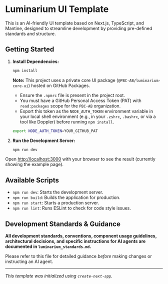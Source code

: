 # Luminarium UI Template

This is an AI-friendly UI template based on Next.js, TypeScript, and Mantine, designed to streamline development by providing pre-defined standards and structure.

## Getting Started

1.  **Install Dependencies:**
    ```bash
    npm install
    ```
    **Note:** This project uses a private core UI package (`@PBC-AB/luminarium-core-ui`) hosted on GitHub Packages. 
    - Ensure the `.npmrc` file is present in the project root.
    - You must have a GitHub Personal Access Token (PAT) with `read:packages` scope for the `PBC-AB` organization.
    - Export this token as the `NODE_AUTH_TOKEN` environment variable in your local shell environment (e.g., in your `.zshrc`, `.bashrc`, or via a tool like Doppler) before running `npm install`.
    ```bash
    export NODE_AUTH_TOKEN=YOUR_GITHUB_PAT
    ```

2.  **Run the Development Server:**
    ```bash
    npm run dev
    ```

Open [http://localhost:3000](http://localhost:3000) with your browser to see the result (currently showing the example page).

## Available Scripts

- `npm run dev`: Starts the development server.
- `npm run build`: Builds the application for production.
- `npm run start`: Starts a production server.
- `npm run lint`: Runs ESLint to check for code style issues.

## Development Standards & Guidance

**All development standards, conventions, component usage guidelines, architectural decisions, and specific instructions for AI agents are documented in `luminarium_standards.md`.**

Please refer to this file for detailed guidance *before* making changes or instructing an AI agent.

---

*This template was initialized using `create-next-app`.*
